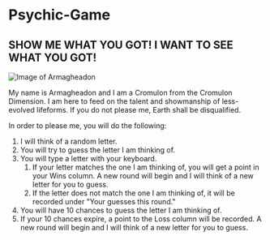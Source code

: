 # Psychic-Game
## SHOW ME WHAT YOU GOT! I WANT TO SEE WHAT YOU GOT!

![Image of Armagheadon](https://vignette.wikia.nocookie.net/villains/images/8/85/Cromulon_4.png)

My name is Armagheadon and I am a Cromulon from the Cromulon Dimension. I am here to feed on the talent and showmanship of less-evolved lifeforms. If you do not please me, Earth shall be disqualified.

In order to please me, you will do the following:

1.  I will think of a random letter.
1.  You will try to guess the letter I am thinking of.
1.  You will type a letter with your keyboard.
    1.  If your letter matches the one I am thinking of, you will get a point in your Wins column. A new round will begin and I will think of a new letter for you to guess.
    1.  If the letter does not match the one I am thinking of, it will be recorded under "Your guesses this round."
1.  You will have 10 chances to guess the letter I am thinking of.
1.  If your 10 chances expire, a point to the Loss column will be recorded. A new round will begin and I will think of a new letter for you to guess.
